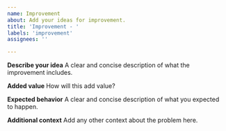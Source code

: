 ```yaml
---
name: Improvement
about: Add your ideas for improvement.
title: 'Improvement - '
labels: 'improvement'
assignees: ''

---
```


**Describe your idea**
A clear and concise description of what the improvement includes.


**Added value**
How will this add value?


**Expected behavior**
A clear and concise description of what you expected to happen.


**Additional context**
Add any other context about the problem here.
